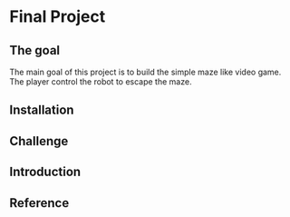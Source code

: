 # Final Project
## The goal 
The main goal of this project is to build the simple maze like video game. The player control the robot to escape the maze. 
## Installation 
## Challenge 
## Introduction 
## Reference 

